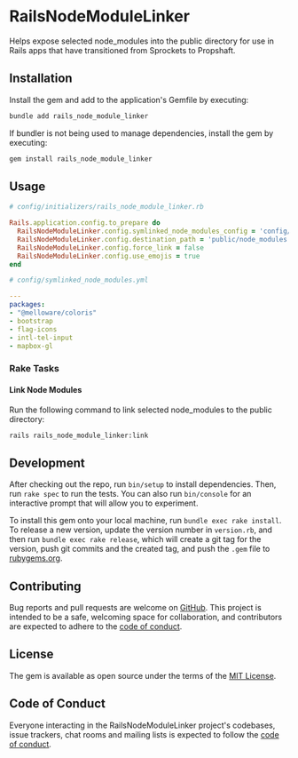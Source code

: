 # RailsNodeModuleLinker

Helps expose selected node_modules into the public directory for use in Rails apps that have transitioned from Sprockets to Propshaft.

## Installation

Install the gem and add to the application's Gemfile by executing:

```bash
bundle add rails_node_module_linker
```

If bundler is not being used to manage dependencies, install the gem by executing:

```bash
gem install rails_node_module_linker
```

## Usage

```ruby
# config/initializers/rails_node_module_linker.rb

Rails.application.config.to_prepare do
  RailsNodeModuleLinker.config.symlinked_node_modules_config = 'config/symlinked_node_modules.yml'
  RailsNodeModuleLinker.config.destination_path = 'public/node_modules'
  RailsNodeModuleLinker.config.force_link = false
  RailsNodeModuleLinker.config.use_emojis = true
end
```

```yaml
# config/symlinked_node_modules.yml

---
packages:
- "@melloware/coloris"
- bootstrap
- flag-icons
- intl-tel-input
- mapbox-gl
```

### Rake Tasks

#### Link Node Modules

Run the following command to link selected node_modules to the public directory:

```bash
rails rails_node_module_linker:link
```

## Development

After checking out the repo, run `bin/setup` to install dependencies. Then, run `rake spec` to run the tests. You can also run `bin/console` for an interactive prompt that will allow you to experiment.

To install this gem onto your local machine, run `bundle exec rake install`. To release a new version, update the version number in `version.rb`, and then run `bundle exec rake release`, which will create a git tag for the version, push git commits and the created tag, and push the `.gem` file to [rubygems.org](https://rubygems.org).

## Contributing

Bug reports and pull requests are welcome on [GitHub](https://github.com/anthony0030/rails_node_module_linker). This project is intended to be a safe, welcoming space for collaboration, and contributors are expected to adhere to the [code of conduct](https://github.com/anthony0030/rails_node_module_linker/blob/master/CODE_OF_CONDUCT.md).

## License

The gem is available as open source under the terms of the [MIT License](https://opensource.org/licenses/MIT).

## Code of Conduct

Everyone interacting in the RailsNodeModuleLinker project's codebases, issue trackers, chat rooms and mailing lists is expected to follow the [code of conduct](https://github.com/anthony0030/rails_node_module_linker/blob/master/CODE_OF_CONDUCT.md).
